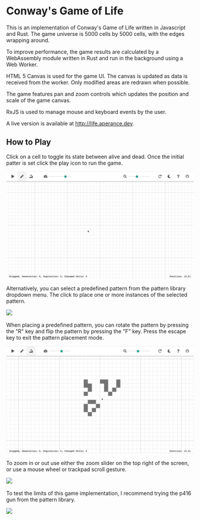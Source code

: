 # Conway's Game of Life

This is an implementation of Conway's Game of Life written in Javascript and Rust. The game universe is 5000 cells by 5000 cells, with the edges wrapping around.

To improve performance, the game results are calculated by a WebAssembly module written in Rust and run in the background using a Web Worker.

HTML 5 Canvas is used for the game UI. The canvas is updated as data is received from the worker. Only modified areas are redrawn when possible.

The game features pan and zoom controls which updates the position and scale of the game canvas.

RxJS is used to manage mouse and keyboard events by the user.

A live version is available at http://life.aperance.dev.

## How to Play

Click on a cell to toggle its state between alive and dead. Once the initial patter is set click the play icon to run the game.

![](examples/manual.gif)

Alternatively, you can select a predefined pattern from the pattern library dropdown menu. The click to place one or more instances of the selected pattern.

![](examples/pattern.gif)

When placing a predefined pattern, you can rotate the pattern by pressing the "R" key and flip the pattern by pressing the "F" key. Press the escape key to exit the pattern placement mode.

![](examples/flip_rotate.gif)

To zoom in or out use either the zoom slider on the top right of the screen, or use a mouse wheel or trackpad scroll gesture.

![](examples/zoom.gif)

To test the limits of this game implementation, I recommend trying the p416 gun from the pattern library. 

![](examples/p416.gif)
